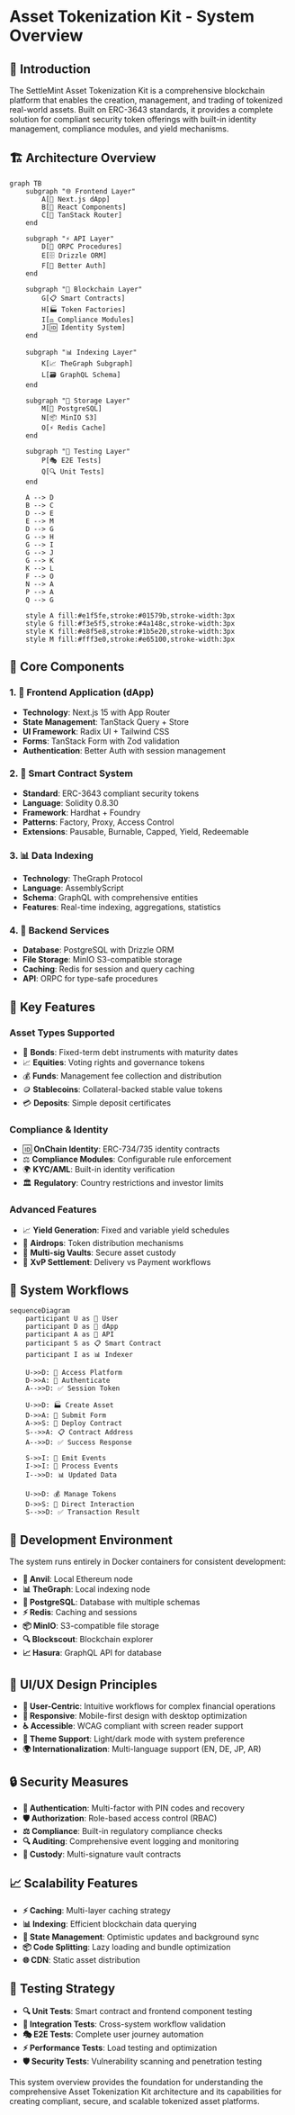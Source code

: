 # Asset Tokenization Kit - System Overview

## 🌟 Introduction

The SettleMint Asset Tokenization Kit is a comprehensive blockchain platform that enables the creation, management, and trading of tokenized real-world assets. Built on ERC-3643 standards, it provides a complete solution for compliant security token offerings with built-in identity management, compliance modules, and yield mechanisms.

## 🏗️ Architecture Overview

```mermaid
graph TB
    subgraph "🌐 Frontend Layer"
        A[📱 Next.js dApp]
        B[🎨 React Components]
        C[🔧 TanStack Router]
    end

    subgraph "⚡ API Layer"
        D[🔌 ORPC Procedures]
        E[🗄️ Drizzle ORM]
        F[🔐 Better Auth]
    end

    subgraph "🔗 Blockchain Layer"
        G[📋 Smart Contracts]
        H[🏭 Token Factories]
        I[⚖️ Compliance Modules]
        J[🆔 Identity System]
    end

    subgraph "📊 Indexing Layer"
        K[📈 TheGraph Subgraph]
        L[🗃️ GraphQL Schema]
    end

    subgraph "💾 Storage Layer"
        M[🐘 PostgreSQL]
        N[📦 MinIO S3]
        O[⚡ Redis Cache]
    end

    subgraph "🧪 Testing Layer"
        P[🎭 E2E Tests]
        Q[🔍 Unit Tests]
    end

    A --> D
    B --> C
    D --> E
    E --> M
    D --> G
    G --> H
    G --> I
    G --> J
    G --> K
    K --> L
    F --> O
    N --> A
    P --> A
    Q --> G

    style A fill:#e1f5fe,stroke:#01579b,stroke-width:3px
    style G fill:#f3e5f5,stroke:#4a148c,stroke-width:3px
    style K fill:#e8f5e8,stroke:#1b5e20,stroke-width:3px
    style M fill:#fff3e0,stroke:#e65100,stroke-width:3px
```

## 🎯 Core Components

### 1. 📱 Frontend Application (dApp)
- **Technology**: Next.js 15 with App Router
- **State Management**: TanStack Query + Store
- **UI Framework**: Radix UI + Tailwind CSS
- **Forms**: TanStack Form with Zod validation
- **Authentication**: Better Auth with session management

### 2. 🔗 Smart Contract System
- **Standard**: ERC-3643 compliant security tokens
- **Language**: Solidity 0.8.30
- **Framework**: Hardhat + Foundry
- **Patterns**: Factory, Proxy, Access Control
- **Extensions**: Pausable, Burnable, Capped, Yield, Redeemable

### 3. 📊 Data Indexing
- **Technology**: TheGraph Protocol
- **Language**: AssemblyScript
- **Schema**: GraphQL with comprehensive entities
- **Features**: Real-time indexing, aggregations, statistics

### 4. 💾 Backend Services
- **Database**: PostgreSQL with Drizzle ORM
- **File Storage**: MinIO S3-compatible storage
- **Caching**: Redis for session and query caching
- **API**: ORPC for type-safe procedures

## 🚀 Key Features

### Asset Types Supported
- 🏦 **Bonds**: Fixed-term debt instruments with maturity dates
- 📈 **Equities**: Voting rights and governance tokens
- 💰 **Funds**: Management fee collection and distribution
- 🪙 **Stablecoins**: Collateral-backed stable value tokens
- 💳 **Deposits**: Simple deposit certificates

### Compliance & Identity
- 🆔 **OnChain Identity**: ERC-734/735 identity contracts
- ⚖️ **Compliance Modules**: Configurable rule enforcement
- 🌍 **KYC/AML**: Built-in identity verification
- 🏛️ **Regulatory**: Country restrictions and investor limits

### Advanced Features
- 📈 **Yield Generation**: Fixed and variable yield schedules
- 🎁 **Airdrops**: Token distribution mechanisms
- 🏦 **Multi-sig Vaults**: Secure asset custody
- 💱 **XvP Settlement**: Delivery vs Payment workflows

## 🔄 System Workflows

```mermaid
sequenceDiagram
    participant U as 👤 User
    participant D as 📱 dApp
    participant A as 🔌 API
    participant S as 📋 Smart Contract
    participant I as 📊 Indexer

    U->>D: 🚀 Access Platform
    D->>A: 🔐 Authenticate
    A-->>D: ✅ Session Token

    U->>D: 🏭 Create Asset
    D->>A: 📝 Submit Form
    A->>S: 🚀 Deploy Contract
    S-->>A: 📋 Contract Address
    A-->>D: ✅ Success Response

    S->>I: 📡 Emit Events
    I->>I: 🔄 Process Events
    I-->>D: 📊 Updated Data

    U->>D: 💰 Manage Tokens
    D->>S: 🔗 Direct Interaction
    S-->>D: ✅ Transaction Result
```

## 🔧 Development Environment

The system runs entirely in Docker containers for consistent development:

- **🔗 Anvil**: Local Ethereum node
- **📊 TheGraph**: Local indexing node
- **🐘 PostgreSQL**: Database with multiple schemas
- **⚡ Redis**: Caching and sessions
- **📦 MinIO**: S3-compatible file storage
- **🔍 Blockscout**: Blockchain explorer
- **📈 Hasura**: GraphQL API for database

## 🎨 UI/UX Design Principles

- **🎯 User-Centric**: Intuitive workflows for complex financial operations
- **📱 Responsive**: Mobile-first design with desktop optimization
- **♿ Accessible**: WCAG compliant with screen reader support
- **🌙 Theme Support**: Light/dark mode with system preference
- **🌍 Internationalization**: Multi-language support (EN, DE, JP, AR)

## 🔒 Security Measures

- **🔐 Authentication**: Multi-factor with PIN codes and recovery
- **🛡️ Authorization**: Role-based access control (RBAC)
- **⚖️ Compliance**: Built-in regulatory compliance checks
- **🔍 Auditing**: Comprehensive event logging and monitoring
- **🏦 Custody**: Multi-signature vault contracts

## 📈 Scalability Features

- **⚡ Caching**: Multi-layer caching strategy
- **📊 Indexing**: Efficient blockchain data querying
- **🔄 State Management**: Optimistic updates and background sync
- **📦 Code Splitting**: Lazy loading and bundle optimization
- **🌐 CDN**: Static asset distribution

## 🧪 Testing Strategy

- **🔍 Unit Tests**: Smart contract and frontend component testing
- **🔗 Integration Tests**: Cross-system workflow validation
- **🎭 E2E Tests**: Complete user journey automation
- **⚡ Performance Tests**: Load testing and optimization
- **🛡️ Security Tests**: Vulnerability scanning and penetration testing

This system overview provides the foundation for understanding the comprehensive Asset Tokenization Kit architecture and its capabilities for creating compliant, secure, and scalable tokenized asset platforms.
